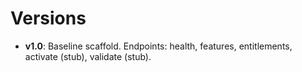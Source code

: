 # Versions

- **v1.0**: Baseline scaffold. Endpoints: health, features, entitlements, activate (stub), validate (stub).
